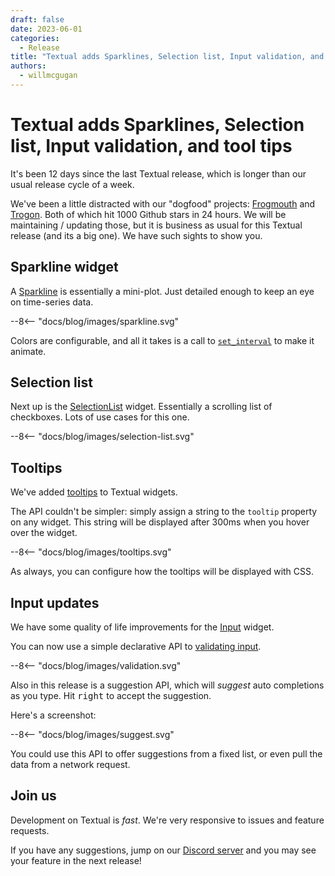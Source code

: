 ```yaml
---
draft: false
date: 2023-06-01
categories:
  - Release
title: "Textual adds Sparklines, Selection list, Input validation, and tool tips"
authors:
  - willmcgugan
---
```


# Textual adds Sparklines, Selection list, Input validation, and tool tips

It's been 12 days since the last Textual release, which is longer than our usual release cycle of a week.

We've been a little distracted with our "dogfood" projects: [Frogmouth](https://github.com/Textualize/frogmouth) and [Trogon](https://github.com/Textualize/trogon). Both of which hit 1000 Github stars in 24 hours. We will be maintaining / updating those, but it is business as usual for this Textual release (and its a big one). We have such sights to show you.

<!-- more -->

## Sparkline widget

A [Sparkline](../../widget_gallery.md#selectionlist) is essentially a mini-plot. Just detailed enough to keep an eye on time-series data.

<div>
--8<-- "docs/blog/images/sparkline.svg"
</div>

Colors are configurable, and all it takes is a call to [`set_interval`](https://textual.textualize.io/api/message_pump/#textual.message_pump.MessagePump.set_interval) to make it animate.

## Selection list

Next up is the [SelectionList](../../widget_gallery.md#selectionlist) widget. Essentially a scrolling list of checkboxes. Lots of use cases for this one.

<div>
--8<-- "docs/blog/images/selection-list.svg"
</div>

## Tooltips

We've added [tooltips](../../guide/widgets.md#tooltips) to Textual widgets.

The API couldn't be simpler: simply assign a string to the `tooltip` property on any widget.
This string will be displayed after 300ms when you hover over the widget.


<div>
--8<-- "docs/blog/images/tooltips.svg"
</div>

As always, you can configure how the tooltips will be displayed with CSS.

## Input updates

We have some quality of life improvements for the [Input](../../widget_gallery.md#input) widget.

You can now use a simple declarative API to [validating input](http://127.0.0.1:8000/widgets/input/#validating-input).

<div>
--8<-- "docs/blog/images/validation.svg"
</div>

Also in this release is a suggestion API, which will *suggest* auto completions as you type.
Hit <kbd>right</kbd> to accept the suggestion.

Here's a screenshot:

<div>
--8<-- "docs/blog/images/suggest.svg"
</div>

You could use this API to offer suggestions from a fixed list, or even pull the data from a network request.

## Join us

Development on Textual is *fast*.
We're very responsive to issues and feature requests.

If you have any suggestions, jump on our [Discord server](https://discord.gg/Enf6Z3qhVr) and you may see your feature in the next release!
